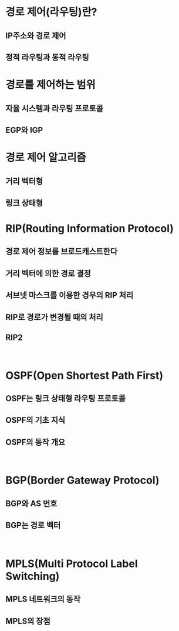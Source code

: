 # 경로 제어(라우팅)란?
## IP주소와 경로 제어
## 정적 라우팅과 동적 라우팅

# 경로를 제어하는 범위
## 자율 시스템과 라우팅 프로토콜
## EGP와 IGP

# 경로 제어 알고리즘
## 거리 벡터형
## 링크 상태형

# RIP(Routing Information Protocol)
## 경로 제어 정보를 브로드캐스트한다
## 거리 벡터에 의한 경로 결정
## 서브넷 마스크를 이용한 경우의 RIP 처리
## RIP로 경로가 변경될 때의 처리
## RIP2
<br/>

# OSPF(Open Shortest Path First)
## OSPF는 링크 상태형 라우팅 프로토콜
## OSPF의 기초 지식
## OSPF의 동작 개요
<br/>

# BGP(Border Gateway Protocol)
## BGP와 AS 번호
## BGP는 경로 벡터
<br/>

# MPLS(Multi Protocol Label Switching)
## MPLS 네트워크의 동작
## MPLS의 장점


